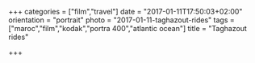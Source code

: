 +++
categories = ["film","travel"]
date = "2017-01-11T17:50:03+02:00"
orientation = "portrait"
photo = "2017-01-11-taghazout-rides"
tags = ["maroc","film","kodak","portra 400","atlantic ocean"]
title = "Taghazout rides"

+++
